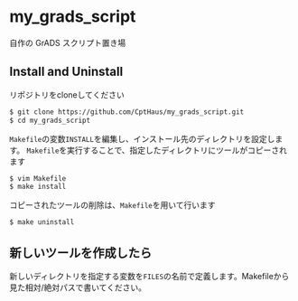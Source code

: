 # my_grads_script

自作の GrADS スクリプト置き場

## Install and Uninstall
リポジトリをcloneしてください
```sh
$ git clone https://github.com/CptHaus/my_grads_script.git
$ cd my_grads_script
```
`Makefile`の変数`INSTALL`を編集し、インストール先のディレクトリを設定します。
`Makefile`を実行することで、指定したディレクトリにツールがコピーされます
```sh
$ vim Makefile
$ make install
```
コピーされたツールの削除は、`Makefile`を用いて行います
```sh
$ make uninstall
```

## 新しいツールを作成したら
新しいディレクトリを指定する変数を`FILES`の名前で定義します。Makefileから見た相対/絶対パスで書いてください。

